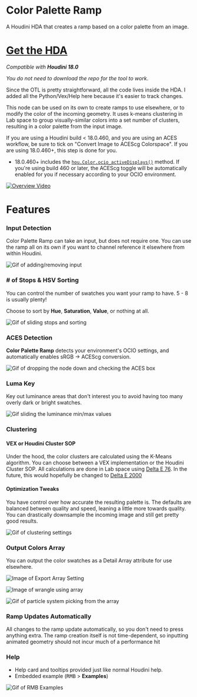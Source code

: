 # Color Palette Ramp
A Houdini HDA that creates a ramp based on a color palette from an image.

# [Get the HDA](https://github.com/jamesrobinsonvfx/colorpaletteramp/raw/0.6.0/source/otls/jamesr_colorpaletteramp.hda)

*Compatible with __Houdini 18.0__*

*You do not need to download the repo for the tool to work*.

Since the OTL is pretty straightforward, all the code lives inside the HDA. I
added all the Python/Vex/Help here because it's easier to track changes.

This node can be used on its own to create ramps to use elsewhere, or to modify
the color of the incoming geometry. It uses k-means clustering in Lab space to
group visually-similar colors into a set number of clusters, resulting in a
color palette from the input image.

If you are using a Houdini build < 18.0.460, and you are using an ACES workflow,
be sure to tick on "Convert Image to ACEScg Colorspace". If you are using
18.0.460+, this step is done for you.

* 18.0.460+ includes the [`hou.Color.ocio_activeDisplays()`](https://www.sidefx.com/docs/houdini/hom/hou/Color.html)
method. If you're using build 460 or later, the ACEScg toggle
will be automatically enabled for you if necessary according to
your OCIO environment.

[![Overview Video](https://github.com/jamesrobinsonvfx/colorpaletteramp/blob/master/docs/images/vimeo_screenshot.png)](https://vimeo.com/423896113 "Color Palette Ramp Demo")

# Features

### Input Detection
Color Palette Ramp can take an input, but does not require one. You can use the
ramp all on its own if you want to channel reference it elsewhere from within
Houdini.

![Gif of adding/removing input](https://github.com/jamesrobinsonvfx/colorpaletteramp/blob/master/docs/images/auto_input.gif)

### \# of Stops & HSV Sorting
You can control the number of swatches you want your ramp to have. 5 - 8 is
usually plenty!

Choose to sort by __Hue__, __Saturation__, __Value__, or nothing at all.

![Gif of sliding stops and sorting](https://github.com/jamesrobinsonvfx/colorpaletteramp/blob/master/docs/images/stops_and_sort.gif)

### ACES Detection
__Color Palette Ramp__ detects your environment's OCIO settings, and automatically
enables sRGB -> ACEScg conversion.

![Gif of dropping the node down and checking the ACES box](https://github.com/jamesrobinsonvfx/colorpaletteramp/blob/master/docs/images/aces_detect.gif)

### Luma Key
Key out luminance areas that don't interest you to avoid having too many overly
dark or bright swatches.

![Gif sliding the luminance min/max values](https://github.com/jamesrobinsonvfx/colorpaletteramp/blob/master/docs/images/luma_keyer.gif)

### Clustering
#### VEX or Houdini Cluster SOP
Under the hood, the color clusters are calculated using the K-Means algorithm.
You can choose between a VEX implementation or the Houdini Cluster SOP. All
calculations are done in Lab space using [Delta E 76](http://zschuessler.github.io/DeltaE/learn/). In the future, this
would hopefully be changed to [Delta E 2000](http://zschuessler.github.io/DeltaE/learn/)

#### Optimization Tweaks
You have control over how accurate the resulting palette is. The defaults are
balanced between quality and speed, leaning a little more towards quality. You
can drastically downsample the incoming image and still get pretty good results.

![Gif of clustering settings](https://github.com/jamesrobinsonvfx/colorpaletteramp/blob/master/docs/images/cluster_settings.gif)

### Output Colors Array
You can output the color swatches as a Detail Array attribute for use elsewhere.

![Image of Export Array Setting](https://github.com/jamesrobinsonvfx/colorpaletteramp/blob/master/docs/images/export_array1.png)

![Image of wrangle using array](https://github.com/jamesrobinsonvfx/colorpaletteramp/blob/master/docs/images/export_array2.png)

![Gif of particle system picking from the array](https://github.com/jamesrobinsonvfx/colorpaletteramp/blob/master/docs/images/export_array3.gif)

### Ramp Updates Automatically
All changes to the ramp update automatically, so you don't need to press anything
extra. The ramp creation itself is not time-dependent, so inputting animated geometry should not incur much of a performance hit


### Help
* Help card and tooltips provided just like normal Houdini help.
* Embedded example (<kbd>RMB</kbd> > __Examples__)

![Gif of RMB Examples](https://github.com/jamesrobinsonvfx/colorpaletteramp/blob/master/docs/images/embedded_example.gif)


